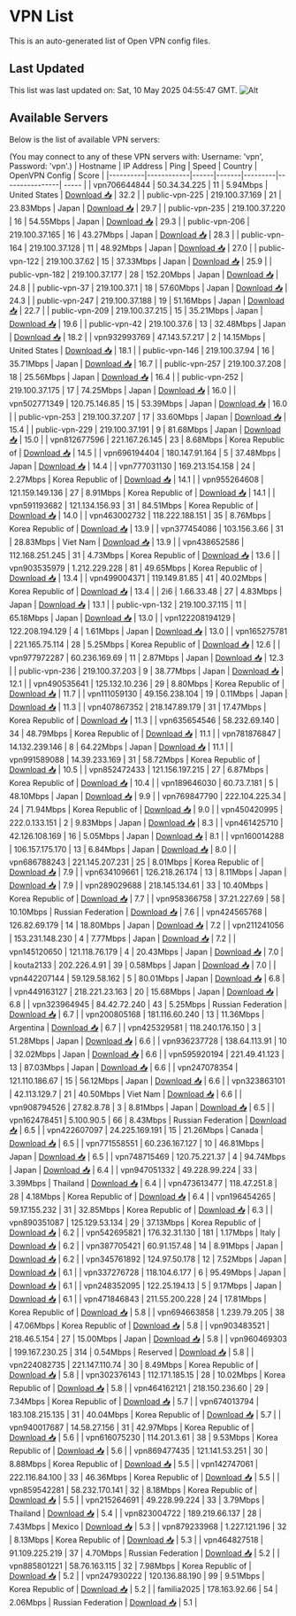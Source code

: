 # VPN List

This is an auto-generated list of Open VPN config files.

## Last Updated

This list was last updated on: Sat, 10 May 2025 04:55:47 GMT.
![Alt](https://repobeats.axiom.co/api/embed/186b98318ef1479477931607c1ad7d823f12451f.svg "Repobeats analytics image")

## Available Servers

Below is the list of available VPN servers:

(You may connect to any of these VPN servers with: Username: 'vpn', Password: 'vpn'.)
| Hostname | IP Address | Ping | Speed | Country | OpenVPN Config | Score |
|----------|------------|------|-------|---------|----------------| ----- |
| vpn706644844 | 50.34.34.225 | 11 | 5.94Mbps | United States | [Download 📥](./configs/server_0_US.ovpn) | 32.2 |
| public-vpn-225 | 219.100.37.169 | 21 | 23.83Mbps | Japan | [Download 📥](./configs/server_1_JP.ovpn) | 29.7 |
| public-vpn-235 | 219.100.37.220 | 16 | 54.55Mbps | Japan | [Download 📥](./configs/server_2_JP.ovpn) | 29.3 |
| public-vpn-206 | 219.100.37.165 | 16 | 43.27Mbps | Japan | [Download 📥](./configs/server_3_JP.ovpn) | 28.3 |
| public-vpn-164 | 219.100.37.128 | 11 | 48.92Mbps | Japan | [Download 📥](./configs/server_4_JP.ovpn) | 27.0 |
| public-vpn-122 | 219.100.37.62 | 15 | 37.33Mbps | Japan | [Download 📥](./configs/server_5_JP.ovpn) | 25.9 |
| public-vpn-182 | 219.100.37.177 | 28 | 152.20Mbps | Japan | [Download 📥](./configs/server_6_JP.ovpn) | 24.8 |
| public-vpn-37 | 219.100.37.1 | 18 | 57.60Mbps | Japan | [Download 📥](./configs/server_7_JP.ovpn) | 24.3 |
| public-vpn-247 | 219.100.37.188 | 19 | 51.16Mbps | Japan | [Download 📥](./configs/server_8_JP.ovpn) | 22.7 |
| public-vpn-209 | 219.100.37.215 | 15 | 35.21Mbps | Japan | [Download 📥](./configs/server_9_JP.ovpn) | 19.6 |
| public-vpn-42 | 219.100.37.6 | 13 | 32.48Mbps | Japan | [Download 📥](./configs/server_10_JP.ovpn) | 18.2 |
| vpn932993769 | 47.143.57.217 | 2 | 14.15Mbps | United States | [Download 📥](./configs/server_11_US.ovpn) | 18.1 |
| public-vpn-146 | 219.100.37.94 | 16 | 35.71Mbps | Japan | [Download 📥](./configs/server_12_JP.ovpn) | 16.7 |
| public-vpn-257 | 219.100.37.208 | 18 | 25.56Mbps | Japan | [Download 📥](./configs/server_13_JP.ovpn) | 16.4 |
| public-vpn-252 | 219.100.37.175 | 17 | 74.25Mbps | Japan | [Download 📥](./configs/server_14_JP.ovpn) | 16.0 |
| vpn502771349 | 120.75.146.85 | 15 | 53.39Mbps | Japan | [Download 📥](./configs/server_15_JP.ovpn) | 16.0 |
| public-vpn-253 | 219.100.37.207 | 17 | 33.60Mbps | Japan | [Download 📥](./configs/server_16_JP.ovpn) | 15.4 |
| public-vpn-229 | 219.100.37.191 | 9 | 81.68Mbps | Japan | [Download 📥](./configs/server_17_JP.ovpn) | 15.0 |
| vpn812677596 | 221.167.26.145 | 23 | 8.68Mbps | Korea Republic of | [Download 📥](./configs/server_18_KR.ovpn) | 14.5 |
| vpn696194404 | 180.147.91.164 | 5 | 37.48Mbps | Japan | [Download 📥](./configs/server_19_JP.ovpn) | 14.4 |
| vpn777031130 | 169.213.154.158 | 24 | 2.27Mbps | Korea Republic of | [Download 📥](./configs/server_20_KR.ovpn) | 14.1 |
| vpn955264608 | 121.159.149.136 | 27 | 8.91Mbps | Korea Republic of | [Download 📥](./configs/server_21_KR.ovpn) | 14.1 |
| vpn591193682 | 121.134.156.93 | 31 | 84.51Mbps | Korea Republic of | [Download 📥](./configs/server_22_KR.ovpn) | 14.0 |
| vpn463002732 | 118.222.188.151 | 35 | 8.76Mbps | Korea Republic of | [Download 📥](./configs/server_23_KR.ovpn) | 13.9 |
| vpn377454086 | 103.156.3.66 | 31 | 28.83Mbps | Viet Nam | [Download 📥](./configs/server_24_VN.ovpn) | 13.9 |
| vpn438652586 | 112.168.251.245 | 31 | 4.73Mbps | Korea Republic of | [Download 📥](./configs/server_25_KR.ovpn) | 13.6 |
| vpn903535979 | 1.212.229.228 | 81 | 49.65Mbps | Korea Republic of | [Download 📥](./configs/server_26_KR.ovpn) | 13.4 |
| vpn499004371 | 119.149.81.85 | 41 | 40.02Mbps | Korea Republic of | [Download 📥](./configs/server_27_KR.ovpn) | 13.4 |
| 2i6 | 1.66.33.48 | 27 | 4.83Mbps | Japan | [Download 📥](./configs/server_28_JP.ovpn) | 13.1 |
| public-vpn-132 | 219.100.37.115 | 11 | 65.18Mbps | Japan | [Download 📥](./configs/server_29_JP.ovpn) | 13.0 |
| vpn122208194129 | 122.208.194.129 | 4 | 1.61Mbps | Japan | [Download 📥](./configs/server_30_JP.ovpn) | 13.0 |
| vpn165275781 | 221.165.75.114 | 28 | 5.25Mbps | Korea Republic of | [Download 📥](./configs/server_31_KR.ovpn) | 12.6 |
| vpn977972287 | 60.236.169.69 | 11 | 2.87Mbps | Japan | [Download 📥](./configs/server_32_JP.ovpn) | 12.3 |
| public-vpn-236 | 219.100.37.203 | 9 | 38.77Mbps | Japan | [Download 📥](./configs/server_33_JP.ovpn) | 12.1 |
| vpn490535641 | 125.132.10.236 | 29 | 8.80Mbps | Korea Republic of | [Download 📥](./configs/server_34_KR.ovpn) | 11.7 |
| vpn111059130 | 49.156.238.104 | 19 | 0.11Mbps | Japan | [Download 📥](./configs/server_35_JP.ovpn) | 11.3 |
| vpn407867352 | 218.147.89.179 | 31 | 17.47Mbps | Korea Republic of | [Download 📥](./configs/server_36_KR.ovpn) | 11.3 |
| vpn635654546 | 58.232.69.140 | 34 | 48.79Mbps | Korea Republic of | [Download 📥](./configs/server_37_KR.ovpn) | 11.1 |
| vpn781876847 | 14.132.239.146 | 8 | 64.22Mbps | Japan | [Download 📥](./configs/server_38_JP.ovpn) | 11.1 |
| vpn991589088 | 14.39.233.169 | 31 | 58.72Mbps | Korea Republic of | [Download 📥](./configs/server_39_KR.ovpn) | 10.5 |
| vpn852472433 | 121.156.197.215 | 27 | 6.87Mbps | Korea Republic of | [Download 📥](./configs/server_40_KR.ovpn) | 10.4 |
| vpn189646030 | 60.73.7.181 | 5 | 48.10Mbps | Japan | [Download 📥](./configs/server_41_JP.ovpn) | 9.9 |
| vpn769847790 | 222.104.225.34 | 24 | 71.94Mbps | Korea Republic of | [Download 📥](./configs/server_42_KR.ovpn) | 9.0 |
| vpn450420995 | 222.0.133.151 | 2 | 9.83Mbps | Japan | [Download 📥](./configs/server_43_JP.ovpn) | 8.3 |
| vpn461425710 | 42.126.108.169 | 16 | 5.05Mbps | Japan | [Download 📥](./configs/server_44_JP.ovpn) | 8.1 |
| vpn160014288 | 106.157.175.170 | 13 | 6.84Mbps | Japan | [Download 📥](./configs/server_45_JP.ovpn) | 8.0 |
| vpn686788243 | 221.145.207.231 | 25 | 8.01Mbps | Korea Republic of | [Download 📥](./configs/server_46_KR.ovpn) | 7.9 |
| vpn634109661 | 126.218.26.174 | 13 | 8.11Mbps | Japan | [Download 📥](./configs/server_47_JP.ovpn) | 7.9 |
| vpn289029688 | 218.145.134.61 | 33 | 10.40Mbps | Korea Republic of | [Download 📥](./configs/server_48_KR.ovpn) | 7.7 |
| vpn958366758 | 37.21.227.69 | 58 | 10.10Mbps | Russian Federation | [Download 📥](./configs/server_49_RU.ovpn) | 7.6 |
| vpn424565768 | 126.82.69.179 | 14 | 18.80Mbps | Japan | [Download 📥](./configs/server_50_JP.ovpn) | 7.2 |
| vpn211241056 | 153.231.148.230 | 4 | 7.77Mbps | Japan | [Download 📥](./configs/server_51_JP.ovpn) | 7.2 |
| vpn145120650 | 121.118.76.179 | 4 | 20.43Mbps | Japan | [Download 📥](./configs/server_52_JP.ovpn) | 7.0 |
| kouta2133 | 202.226.4.91 | 39 | 0.58Mbps | Japan | [Download 📥](./configs/server_53_JP.ovpn) | 7.0 |
| vpn442207144 | 59.129.58.162 | 5 | 80.01Mbps | Japan | [Download 📥](./configs/server_54_JP.ovpn) | 6.8 |
| vpn449163127 | 218.221.23.163 | 20 | 15.68Mbps | Japan | [Download 📥](./configs/server_55_JP.ovpn) | 6.8 |
| vpn323964945 | 84.42.72.240 | 43 | 5.25Mbps | Russian Federation | [Download 📥](./configs/server_56_RU.ovpn) | 6.7 |
| vpn200805168 | 181.116.60.240 | 13 | 11.36Mbps | Argentina | [Download 📥](./configs/server_57_AR.ovpn) | 6.7 |
| vpn425329581 | 118.240.176.150 | 3 | 51.28Mbps | Japan | [Download 📥](./configs/server_58_JP.ovpn) | 6.6 |
| vpn936237728 | 138.64.113.91 | 10 | 32.02Mbps | Japan | [Download 📥](./configs/server_59_JP.ovpn) | 6.6 |
| vpn595920194 | 221.49.41.123 | 13 | 87.03Mbps | Japan | [Download 📥](./configs/server_60_JP.ovpn) | 6.6 |
| vpn247078354 | 121.110.186.67 | 15 | 56.12Mbps | Japan | [Download 📥](./configs/server_61_JP.ovpn) | 6.6 |
| vpn323863101 | 42.113.129.7 | 21 | 40.50Mbps | Viet Nam | [Download 📥](./configs/server_62_VN.ovpn) | 6.6 |
| vpn908794526 | 27.82.8.78 | 3 | 8.81Mbps | Japan | [Download 📥](./configs/server_63_JP.ovpn) | 6.5 |
| vpn162478451 | 5.100.90.5 | 66 | 8.43Mbps | Russian Federation | [Download 📥](./configs/server_64_RU.ovpn) | 6.5 |
| vpn422607097 | 24.225.169.191 | 15 | 21.26Mbps | Canada | [Download 📥](./configs/server_65_CA.ovpn) | 6.5 |
| vpn771558551 | 60.236.167.127 | 10 | 46.81Mbps | Japan | [Download 📥](./configs/server_66_JP.ovpn) | 6.5 |
| vpn748715469 | 120.75.221.37 | 4 | 94.74Mbps | Japan | [Download 📥](./configs/server_67_JP.ovpn) | 6.4 |
| vpn947051332 | 49.228.99.224 | 33 | 3.39Mbps | Thailand | [Download 📥](./configs/server_68_TH.ovpn) | 6.4 |
| vpn473613477 | 118.47.251.8 | 28 | 4.18Mbps | Korea Republic of | [Download 📥](./configs/server_69_KR.ovpn) | 6.4 |
| vpn196454265 | 59.17.155.232 | 31 | 32.85Mbps | Korea Republic of | [Download 📥](./configs/server_70_KR.ovpn) | 6.3 |
| vpn890351087 | 125.129.53.134 | 29 | 37.13Mbps | Korea Republic of | [Download 📥](./configs/server_71_KR.ovpn) | 6.2 |
| vpn542695821 | 176.32.31.130 | 181 | 1.17Mbps | Italy | [Download 📥](./configs/server_72_IT.ovpn) | 6.2 |
| vpn387705421 | 60.91.157.48 | 14 | 8.91Mbps | Japan | [Download 📥](./configs/server_73_JP.ovpn) | 6.2 |
| vpn345761892 | 124.97.50.178 | 12 | 7.52Mbps | Japan | [Download 📥](./configs/server_74_JP.ovpn) | 6.1 |
| vpn337276728 | 118.104.6.177 | 6 | 95.49Mbps | Japan | [Download 📥](./configs/server_75_JP.ovpn) | 6.1 |
| vpn248352095 | 122.25.194.13 | 5 | 9.17Mbps | Japan | [Download 📥](./configs/server_76_JP.ovpn) | 6.1 |
| vpn471846843 | 211.55.200.228 | 24 | 17.81Mbps | Korea Republic of | [Download 📥](./configs/server_77_KR.ovpn) | 5.8 |
| vpn694663858 | 1.239.79.205 | 38 | 47.06Mbps | Korea Republic of | [Download 📥](./configs/server_78_KR.ovpn) | 5.8 |
| vpn903483521 | 218.46.5.154 | 27 | 15.00Mbps | Japan | [Download 📥](./configs/server_79_JP.ovpn) | 5.8 |
| vpn960469303 | 199.167.230.25 | 314 | 0.54Mbps | Reserved | [Download 📥](./configs/server_80_ZZ.ovpn) | 5.8 |
| vpn224082735 | 221.147.110.74 | 30 | 8.49Mbps | Korea Republic of | [Download 📥](./configs/server_81_KR.ovpn) | 5.8 |
| vpn302376143 | 112.171.185.15 | 28 | 10.02Mbps | Korea Republic of | [Download 📥](./configs/server_82_KR.ovpn) | 5.8 |
| vpn464162121 | 218.150.236.60 | 29 | 7.34Mbps | Korea Republic of | [Download 📥](./configs/server_83_KR.ovpn) | 5.7 |
| vpn674013794 | 183.108.215.135 | 31 | 40.04Mbps | Korea Republic of | [Download 📥](./configs/server_84_KR.ovpn) | 5.7 |
| vpn940017687 | 14.58.27.156 | 31 | 42.97Mbps | Korea Republic of | [Download 📥](./configs/server_85_KR.ovpn) | 5.6 |
| vpn616075230 | 114.201.3.61 | 38 | 9.53Mbps | Korea Republic of | [Download 📥](./configs/server_86_KR.ovpn) | 5.6 |
| vpn869477435 | 121.141.53.251 | 30 | 8.88Mbps | Korea Republic of | [Download 📥](./configs/server_87_KR.ovpn) | 5.5 |
| vpn142747061 | 222.116.84.100 | 33 | 46.36Mbps | Korea Republic of | [Download 📥](./configs/server_88_KR.ovpn) | 5.5 |
| vpn859542281 | 58.232.170.141 | 32 | 8.18Mbps | Korea Republic of | [Download 📥](./configs/server_89_KR.ovpn) | 5.5 |
| vpn215264691 | 49.228.99.224 | 33 | 3.79Mbps | Thailand | [Download 📥](./configs/server_90_TH.ovpn) | 5.4 |
| vpn823004722 | 189.219.66.137 | 28 | 7.43Mbps | Mexico | [Download 📥](./configs/server_91_MX.ovpn) | 5.3 |
| vpn879233968 | 1.227.121.196 | 32 | 8.13Mbps | Korea Republic of | [Download 📥](./configs/server_92_KR.ovpn) | 5.3 |
| vpn464827518 | 91.109.225.219 | 37 | 4.70Mbps | Russian Federation | [Download 📥](./configs/server_93_RU.ovpn) | 5.2 |
| vpn885801221 | 58.76.163.115 | 32 | 7.98Mbps | Korea Republic of | [Download 📥](./configs/server_94_KR.ovpn) | 5.2 |
| vpn247930222 | 120.136.88.190 | 99 | 9.51Mbps | Korea Republic of | [Download 📥](./configs/server_95_KR.ovpn) | 5.2 |
| familia2025 | 178.163.92.66 | 54 | 2.06Mbps | Russian Federation | [Download 📥](./configs/server_96_RU.ovpn) | 5.1 |
